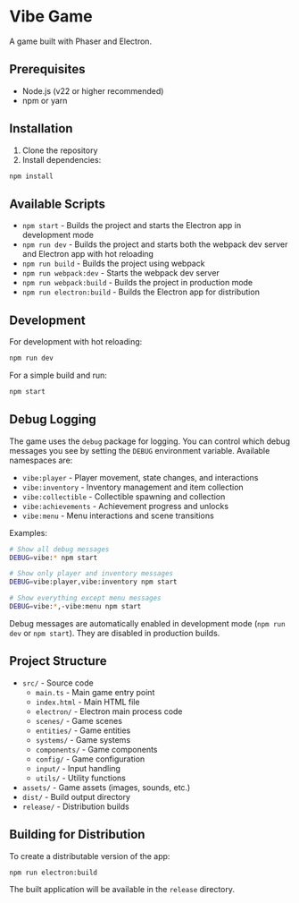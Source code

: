 # Vibe Game

A game built with Phaser and Electron.

## Prerequisites

- Node.js (v22 or higher recommended)
- npm or yarn

## Installation

1. Clone the repository
2. Install dependencies:
```bash
npm install
```

## Available Scripts

- `npm start` - Builds the project and starts the Electron app in development mode
- `npm run dev` - Builds the project and starts both the webpack dev server and Electron app with hot reloading
- `npm run build` - Builds the project using webpack
- `npm run webpack:dev` - Starts the webpack dev server
- `npm run webpack:build` - Builds the project in production mode
- `npm run electron:build` - Builds the Electron app for distribution

## Development

For development with hot reloading:
```bash
npm run dev
```

For a simple build and run:
```bash
npm start
```

## Debug Logging

The game uses the `debug` package for logging. You can control which debug messages you see by setting the `DEBUG` environment variable. Available namespaces are:

- `vibe:player` - Player movement, state changes, and interactions
- `vibe:inventory` - Inventory management and item collection
- `vibe:collectible` - Collectible spawning and collection
- `vibe:achievements` - Achievement progress and unlocks
- `vibe:menu` - Menu interactions and scene transitions

Examples:
```bash
# Show all debug messages
DEBUG=vibe:* npm start

# Show only player and inventory messages
DEBUG=vibe:player,vibe:inventory npm start

# Show everything except menu messages
DEBUG=vibe:*,-vibe:menu npm start
```

Debug messages are automatically enabled in development mode (`npm run dev` or `npm start`). They are disabled in production builds.

## Project Structure

- `src/` - Source code
  - `main.ts` - Main game entry point
  - `index.html` - Main HTML file
  - `electron/` - Electron main process code
  - `scenes/` - Game scenes
  - `entities/` - Game entities
  - `systems/` - Game systems
  - `components/` - Game components
  - `config/` - Game configuration
  - `input/` - Input handling
  - `utils/` - Utility functions
- `assets/` - Game assets (images, sounds, etc.)
- `dist/` - Build output directory
- `release/` - Distribution builds

## Building for Distribution

To create a distributable version of the app:
```bash
npm run electron:build
```

The built application will be available in the `release` directory. 